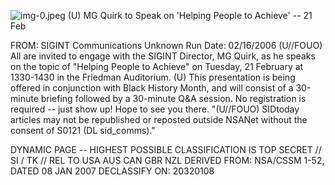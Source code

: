 ![img-0.jpeg](img-0.jpeg)
(U) MG Quirk to Speak on 'Helping People to Achieve' -- 21 Feb

FROM: SIGINT Communications
Unknown
Run Date: 02/16/2006
(U//FOUO) All are invited to engage with the SIGINT Director, MG Quirk, as he speaks on the topic of "Helping People to Achieve" on Tuesday, 21 February at 1330-1430 in the Friedman Auditorium.
(U) This presentation is being offered in conjunction with Black History Month, and will consist of a 30-minute briefing followed by a 30-minute Q\&A session. No registration is required -- just show up! Hope to see you there.
"(U//FOUO) SIDtoday articles may not be republished or reposted outside NSANet without the consent of S0121 (DL sid_comms)."

DYNAMIC PAGE -- HIGHEST POSSIBLE CLASSIFICATION IS TOP SECRET // SI / TK // REL TO USA AUS CAN GBR NZL DERIVED FROM: NSA/CSSM 1-52, DATED 08 JAN 2007 DECLASSIFY ON: 20320108
